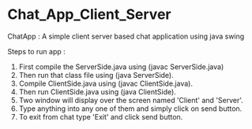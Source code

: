 # Chat_App_Client_Server
ChatApp : A simple client server based chat application using java swing

Steps to run app :

1. First compile the ServerSide.java using (javac ServerSide.java)
2. Then run that class file using (java ServerSide).
3. Compile ClientSide.java using (javac ClientSide.java).
4. Then run ClientSide.java using (java ClientSide).
5. Two window will display over the screen named 'Client' and 'Server'.
6. Type anything into any one of them and simply click on send button.
7. To exit from chat type 'Exit' and click send button. 




